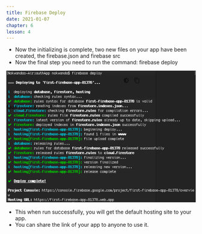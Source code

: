 ```yaml
---
title: Firebase Deploy
date: 2021-01-07
chapter: 6
lesson: 4
---
```


* Now the initializing is complete, two new files on your app have been created, the firebase.json and firebase src
* Now the final step you need to run the command: firebase deploy

![hosting-4](images/firebase-deploy/hosting-4.png)

* This when run successfully, you will get the default hosting site to your app.
* You can share the link of your app to anyone to use it.